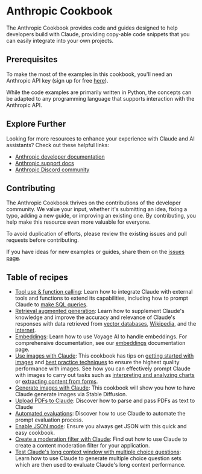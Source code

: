 # Anthropic Cookbook

The Anthropic Cookbook provides code and guides designed to help developers build with Claude, providing copy-able code snippets that you can easily integrate into your own projects.

## Prerequisites

To make the most of the examples in this cookbook, you'll need an Anthropic API key (sign up for free [here](https://www.anthropic.com)).

While the code examples are primarily written in Python, the concepts can be adapted to any programming language that supports interaction with the Anthropic API.

## Explore Further

Looking for more resources to enhance your experience with Claude and AI assistants? Check out these helpful links:

- [Anthropic developer documentation](https://docs.anthropic.com/claude/docs/guide-to-anthropics-prompt-engineering-resources)
- [Anthropic support docs](support.anthropic.com)
- [Anthropic Discord community](https://www.anthropic.com/discord)

## Contributing

The Anthropic Cookbook thrives on the contributions of the developer community. We value your input, whether it's submitting an idea, fixing a typo, adding a new guide, or improving an existing one. By contributing, you help make this resource even more valuable for everyone.

To avoid duplication of efforts, please review the existing issues and pull requests before contributing.

If you have ideas for new examples or guides, share them on the [issues page](https://github.com/anthropics/anthropic-cookbook/issues).

## Table of recipes


- [Tool use & function calling](https://github.com/anthropics/anthropic-cookbook/blob/main/function_calling/function_calling.ipynb): Learn how to integrate Claude with external tools and functions to extend its capabilities, including how to prompt Claude to [make SQL queries](https://github.com/anthropics/anthropic-cookbook/blob/main/misc/how_to_make_sql_queries.ipynb).
- [Retrieval augmented generation](https://github.com/anthropics/anthropic-cookbook/tree/main/third_party): Learn how to supplement Claude's knowledge and improve the accuracy and relevance of Claude's responses with data retrieved from [vector databases](https://github.com/anthropics/anthropic-cookbook/blob/main/third_party/Pinecone/rag_using_pinecone.ipynb), [Wikipedia](https://github.com/anthropics/anthropic-cookbook/blob/main/third_party/wikipedia-search-cookbook.ipynb), and the [internet](https://github.com/anthropics/anthropic-cookbook/blob/main/third_party/Brave/web_search_using_brave.ipynb).
- [Embeddings](https://github.com/anthropics/anthropic-cookbook/blob/main/third_party/voyageai/how_to_create_embeddings.md): Learn how to use Voyage AI to handle embeddings. For comprehensive documentation, see our [embeddings](doc:embeddings) documentation page.
- [Use images with Claude](https://github.com/anthropics/anthropic-cookbook/tree/main/multimodal): This cookbook has tips on [getting started with images](https://github.com/anthropics/anthropic-cookbook/blob/main/multimodal/getting_started_with_vision.ipynb) and [best practice techniques](https://github.com/anthropics/anthropic-cookbook/blob/main/multimodal/best_practices_for_vision.ipynb) to ensure the highest quality performance with images. See how you can effectively prompt Claude with images to carry out tasks such as [interpreting and analyzing charts](https://github.com/anthropics/anthropic-cookbook/blob/main/multimodal/reading_charts_graphs_powerpoints.ipynb) or [extracting content from forms](https://github.com/anthropics/anthropic-cookbook/blob/main/multimodal/how_to_trascribe_text.ipynb).
- [Generate images with Claude](https://github.com/anthropics/anthropic-cookbook/blob/main/misc/how_to_generate_imgaes.ipynb): This cookbook will show you how to have Claude generate images via Stable Diffusion.
- [Upload PDFs to Claude](https://github.com/anthropics/anthropic-cookbook/blob/main/misc/pdf_upload_summarization.ipynb): Discover how to parse and pass PDFs as text to Claude
- [Automated evaluations](https://github.com/anthropics/anthropic-cookbook/blob/main/misc/building_evals.ipynb): Discover how to use Claude to automate the prompt evaluation process.
- [Enable JSON mode](https://github.com/anthropics/anthropic-cookbook/blob/main/misc/how_to_enable_json_mode.ipynb): Ensure you always get JSON with this quick and easy cookbook.
- [Create a moderation filter with Claude](https://github.com/anthropics/anthropic-cookbook/blob/main/misc/building_moderation_filter.ipynb): Find out how to use Claude to create a content moderation filter for your application.
- [Test Claude's long context window with multiple choice questions](https://github.com/anthropics/anthropic-cookbook/blob/main/misc/mc_qa.ipynb): Learn how to use Claude to generate multiple choice question sets which are then used to evaluate Claude's long context performance.
